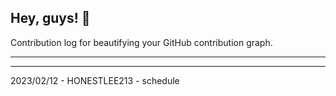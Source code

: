 ## Hey, guys! 👋

Contribution log for beautifying your GitHub contribution graph.

---



---

2023/02/12 - HONESTLEE213 - schedule